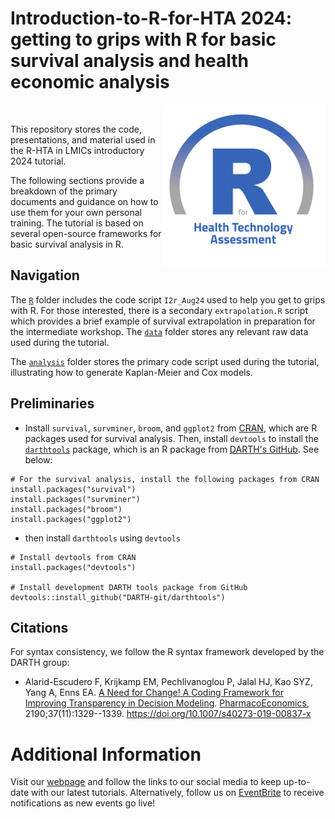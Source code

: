 # Introduction-to-R-for-HTA 2024: getting to grips with R for basic survival analysis and health economic analysis

<img src="img/logo.png" width="260" align="right" />
<br/>

This repository stores the code, presentations, and material used in the R-HTA in LMICs introductory 2024 tutorial.

The following sections provide a breakdown of the primary documents and guidance on how to use them for your own personal training. The tutorial is based on several open-source frameworks for basic survival analysis in R.

## Navigation

The [`R`](https://github.com/R-HTA-in-LMICs/Introduction-to-R-for-HTA-2024/tree/main/R) folder includes the code script `I2r_Aug24` used to help you get to grips with R. For those interested, there is a secondary `extrapolation.R` script which provides a brief example of survival extrapolation in preparation for the intermediate workshop. The [`data`](https://github.com/R-HTA-in-LMICs/Introduction-to-R-for-HTA-2024/tree/main/data) folder stores any relevant raw data used during the tutorial.

The [`analysis`](https://github.com/R-HTA-in-LMICs/Introduction-to-R-for-HTA-2024/tree/main/analysis) folder stores the primary code script used during the tutorial, illustrating how to generate Kaplan-Meier and Cox models.

## Preliminaries

- Install `survival`, `survminer`, `broom`, and `ggplot2` from [CRAN](https://cran.r-project.org), which are R packages used for survival analysis. Then, install `devtools` to install the [`darthtools`](https://github.com/DARTH-git/darthtools) package, which is an R package from [DARTH's GitHub](https://github.com/DARTH-git). See below:

```{r, eval=FALSE}
# For the survival analysis, install the following packages from CRAN
install.packages("survival")
install.packages("survminer")
install.packages("broom")
install.packages("ggplot2")
```

- then install `darthtools` using `devtools`

```{r, eval=FALSE}
# Install devtools from CRAN
install.packages("devtools")

# Install development DARTH tools package from GitHub
devtools::install_github("DARTH-git/darthtools")
```

## Citations

For syntax consistency, we follow the R syntax framework developed by the DARTH group:
-   Alarid-Escudero F, Krijkamp EM, Pechlivanoglou P, Jalal HJ, Kao SYZ, Yang A, Enns EA. [A Need for Change! A Coding Framework for Improving Transparency in Decision Modeling](https://link.springer.com/article/10.1007/s40273-019-00837-x). [PharmacoEconomics](https://www.springer.com/journal/40273), 2190;37(11):1329--1339. <https://doi.org/10.1007/s40273-019-00837-x>

# Additional Information

Visit our [webpage](https://r-hta-in-lmics.github.io/) and follow the links to our social media to keep up-to-date with our latest tutorials. Alternatively, follow us on [EventBrite](https://www.eventbrite.co.uk/o/r-hta-in-lmics-46016978693) to receive notifications as new events go live!